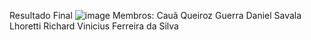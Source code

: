 Resultado Final
![image](https://github.com/mockjk/bimestral-pdm/assets/124210151/5c38dc6f-3af9-4e20-97f8-f1eff90e44c6)
Membros:
Cauã Queiroz Guerra
Daniel Savala Lhoretti
Richard Vinicius Ferreira da Silva
